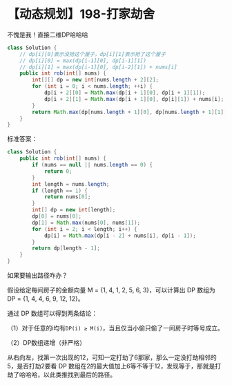 # 【动态规划】198-打家劫舍

不愧是我！直接二维DP哈哈哈

```java
class Solution {
    // dp[i][0]表示没抢这个屋子，dp[i][1]表示抢了这个屋子
    // dp[i][0] = max(dp[i-1][0], dp[i-1][1]) 
    // dp[i][1] = max(dp[i-1][0], dp[i-2][1]) + nums[i]
    public int rob(int[] nums) {
        int[][] dp = new int[nums.length + 2][2];
        for (int i = 0; i < nums.length; ++i) {
            dp[i + 2][0] = Math.max(dp[i + 1][0], dp[i + 1][1]);
            dp[i + 2][1] = Math.max(dp[i + 1][0], dp[i][1]) + nums[i];
        }
        return Math.max(dp[nums.length + 1][0], dp[nums.length + 1][1]);
    }
}
```

标准答案：

```java
class Solution {
    public int rob(int[] nums) {
        if (nums == null || nums.length == 0) {
            return 0;
        }
        int length = nums.length;
        if (length == 1) {
            return nums[0];
        }
        int[] dp = new int[length];
        dp[0] = nums[0];
        dp[1] = Math.max(nums[0], nums[1]);
        for (int i = 2; i < length; i++) {
            dp[i] = Math.max(dp[i - 2] + nums[i], dp[i - 1]);
        }
        return dp[length - 1];
    }
}
```

如果要输出路径咋办？

假设给定每间房子的金额向量 M = {1, 4, 1, 2, 5, 6, 3}，可以计算出 DP 数组为 DP = {1, 4, 4, 6, 9, 12, 12}。

通过 DP 数组可以得到两条结论：

（1）对于任意的i均有`DP(i) ≥ M(i)`，当且仅当小偷只偷了一间房子时等号成立。

（2）DP数组递增（非严格）

从右向左，找第一次出现的12，可知一定打劫了6那家，那么一定没打劫相邻的5，是否打劫2要看 DP 数组在2的最大值加上6等不等于12，发现等于，那就是打劫了哈哈哈，以此类推找到最后的路径。